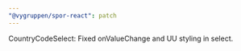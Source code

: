 ```yaml
---
"@vygruppen/spor-react": patch
---
```


CountryCodeSelect: Fixed onValueChange and UU styling in select.
